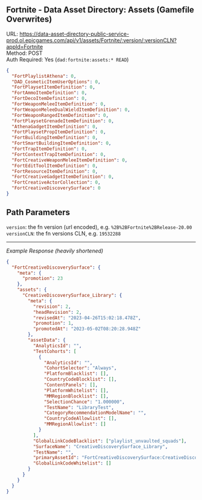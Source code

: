 ## Fortnite - Data Asset Directory: Assets (Gamefile Overwrites)

URL: https://data-asset-directory-public-service-prod.ol.epicgames.com/api/v1/assets/Fortnite/:version/:versionCLN?appId=Fortnite \
Method: POST \
Auth Required: Yes (`dad:fortnite:assets:* READ`)

```json
{
  "FortPlaylistAthena": 0,
  "DAD_CosmeticItemUserOptions": 0,
  "FortPlaysetItemDefinition": 0,
  "FortAmmoItemDefinition": 0,
  "FortDecoItemDefinition": 0,
  "FortWeaponMeleeItemDefinition": 0,
  "FortWeaponMeleeDualWieldItemDefinition": 0,
  "FortWeaponRangedItemDefinition": 0,
  "FortPlaysetGrenadeItemDefinition": 0,
  "AthenaGadgetItemDefinition": 0,
  "FortPlaysetPropItemDefinition": 0,
  "FortBuildingItemDefinition": 0,
  "FortSmartBuildingItemDefinition": 0,
  "FortTrapItemDefinition": 0,
  "FortContextTrapItemDefinition": 0,
  "FortCreativeWeaponMeleeItemDefinition": 0,
  "FortEditToolItemDefinition": 0,
  "FortResourceItemDefinition": 0,
  "FortCreativeGadgetItemDefinition": 0,
  "FortCreativeActorCollection": 0,
  "FortCreativeDiscoverySurface": 0
}
```

## Path Parameters

`version`: the fn version (url encoded), e.g. `%2B%2BFortnite%2BRelease-20.00` <br/>
`versionCLN`: the fn versions CLN, e.g. `19532288`

---

_Example Response (heavily shortened)_

```json
{
  "FortCreativeDiscoverySurface": {
    "meta": {
      "promotion": 23
    },
    "assets": {
      "CreativeDiscoverySurface_Library": {
        "meta": {
          "revision": 2,
          "headRevision": 2,
          "revisedAt": "2023-04-26T15:02:18.478Z",
          "promotion": 1,
          "promotedAt": "2023-05-02T08:20:28.948Z"
        },
        "assetData": {
          "AnalyticsId": "",
          "TestCohorts": [
            {
              "AnalyticsId": "",
              "CohortSelector": "Always",
              "PlatformBlacklist": [],
              "CountryCodeBlocklist": [],
              "ContentPanels": [],
              "PlatformWhitelist": [],
              "MMRegionBlocklist": [],
              "SelectionChance": "1.000000",
              "TestName": "LibraryTest",
              "CategoryRecommendationModelName": "",
              "CountryCodeAllowlist": [],
              "MMRegionAllowlist": []
            }
          ],
          "GlobalLinkCodeBlacklist": ["playlist_unvaulted_squads"],
          "SurfaceName": "CreativeDiscoverySurface_Library",
          "TestName": "",
          "primaryAssetId": "FortCreativeDiscoverySurface:CreativeDiscoverySurface_Library",
          "GlobalLinkCodeWhitelist": []
        }
      }
    }
  }
}
```
